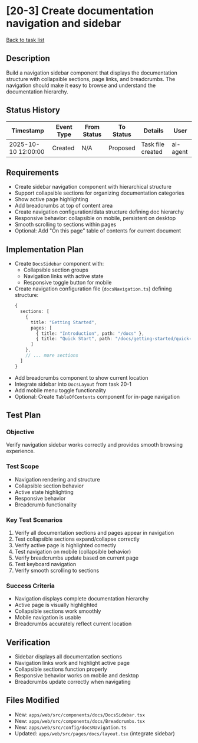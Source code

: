 # [20-3] Create documentation navigation and sidebar

[Back to task list](./tasks.md)

## Description
Build a navigation sidebar component that displays the documentation structure with collapsible sections, page links, and breadcrumbs. The navigation should make it easy to browse and understand the documentation hierarchy.

## Status History
| Timestamp | Event Type | From Status | To Status | Details | User |
|-----------|------------|-------------|-----------|---------|------|
| 2025-10-10 12:00:00 | Created | N/A | Proposed | Task file created | ai-agent |

## Requirements
- Create sidebar navigation component with hierarchical structure
- Support collapsible sections for organizing documentation categories
- Show active page highlighting
- Add breadcrumbs at top of content area
- Create navigation configuration/data structure defining doc hierarchy
- Responsive behavior: collapsible on mobile, persistent on desktop
- Smooth scrolling to sections within pages
- Optional: Add "On this page" table of contents for current document

## Implementation Plan
- Create `DocsSidebar` component with:
  - Collapsible section groups
  - Navigation links with active state
  - Responsive toggle button for mobile
- Create navigation configuration file (`docsNavigation.ts`) defining structure:
  ```typescript
  {
    sections: [
      {
        title: "Getting Started",
        pages: [
          { title: "Introduction", path: "/docs" },
          { title: "Quick Start", path: "/docs/getting-started/quick-start" }
        ]
      },
      // ... more sections
    ]
  }
  ```
- Add breadcrumbs component to show current location
- Integrate sidebar into `DocsLayout` from task 20-1
- Add mobile menu toggle functionality
- Optional: Create `TableOfContents` component for in-page navigation

## Test Plan
### Objective
Verify navigation sidebar works correctly and provides smooth browsing experience.

### Test Scope
- Navigation rendering and structure
- Collapsible section behavior
- Active state highlighting
- Responsive behavior
- Breadcrumb functionality

### Key Test Scenarios
1. Verify all documentation sections and pages appear in navigation
2. Test collapsible sections expand/collapse correctly
3. Verify active page is highlighted correctly
4. Test navigation on mobile (collapsible behavior)
5. Verify breadcrumbs update based on current page
6. Test keyboard navigation
7. Verify smooth scrolling to sections

### Success Criteria
- Navigation displays complete documentation hierarchy
- Active page is visually highlighted
- Collapsible sections work smoothly
- Mobile navigation is usable
- Breadcrumbs accurately reflect current location

## Verification
- Sidebar displays all documentation sections
- Navigation links work and highlight active page
- Collapsible sections function properly
- Responsive behavior works on mobile and desktop
- Breadcrumbs update correctly when navigating

## Files Modified
- New: `apps/web/src/components/docs/DocsSidebar.tsx`
- New: `apps/web/src/components/docs/Breadcrumbs.tsx`
- New: `apps/web/src/config/docsNavigation.ts`
- Updated: `apps/web/src/pages/docs/layout.tsx` (integrate sidebar)

